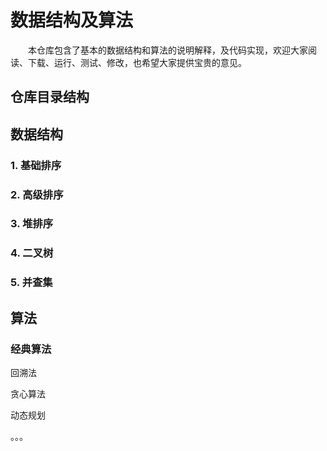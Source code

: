 #  数据结构及算法

&emsp;&emsp;本仓库包含了基本的数据结构和算法的说明解释，及代码实现，欢迎大家阅读、下载、运行、测试、修改，也希望大家提供宝贵的意见。

## 仓库目录结构

## 数据结构

### 1. 基础排序

### 2. 高级排序

### 3. 堆排序

### 4. 二叉树

### 5. 并查集



## 算法

### 经典算法

回溯法

贪心算法

动态规划

。。。